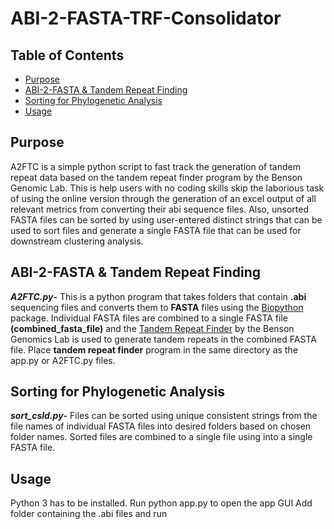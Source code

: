 # ABI-2-FASTA-TRF-Consolidator

## Table of Contents
- [Purpose](#Purpose)
- [ABI-2-FASTA & Tandem Repeat Finding](#ABI-2-FASTA&TandemRepeatFinding)
- [Sorting for Phylogenetic Analysis](#SortingforPhylogeneticAnalysis)
- [Usage](#Usage)

## Purpose
A2FTC is a simple python script to fast track the generation of tandem repeat data based on the tandem repeat finder program by the Benson Genomic Lab. This is help users with no coding skills skip the laborious task of using the online version through the generation of an excel output of all relevant metrics from converting their abi sequence files. Also, unsorted FASTA files can be sorted by using user-entered distinct strings that can be used to sort files and generate a single FASTA file that can be used for downstream clustering analysis.

## ABI-2-FASTA & Tandem Repeat Finding
***A2FTC.py*-** This is a python program that takes folders that contain  **.abi** sequencing files 
and converts them to **FASTA** files using the [Biopython](https://biopython.org/wiki/SeqIO) package. Individual FASTA files are combined to a single FASTA file **(combined_fasta_file)** and the [Tandem Repeat Finder](https://github.com/Benson-Genomics-Lab/TRF#using-command-line-version-of-tandem-repeats-finder) by the Benson Genomics Lab is used to generate tandem repeats in the combined FASTA file. Place **tandem repeat finder** program in the same directory as the app.py or A2FTC.py files.

## Sorting for Phylogenetic Analysis
***sort_csld.py*-** Files can be sorted using unique consistent strings from the file names of individual FASTA files into desired folders based on chosen folder names. Sorted files are combined to a single file using into a single FASTA file.

## Usage
Python 3 has to be installed.
Run python app.py to open the app GUI
Add folder containing the .abi files and run
